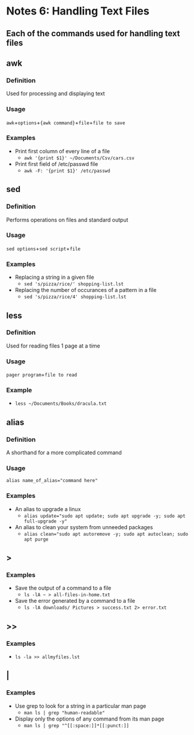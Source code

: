 # Notes 6: Handling Text Files

## Each of the commands used for handling text files

## awk
### Definition
Used for processing and displaying text
### Usage
`awk`+`options`+`{awk command}`+`file`+`file to save`
### Examples
* Print first column of every line of a file
  * `awk '{print $1}' ~/Documents/Csv/cars.csv`
* Print first field of /etc/passwd file
  * `awk -F: '{print $1}' /etc/passwd`

## sed
### Definition
Performs operations on files and standard output
### Usage
`sed options`+`sed script`+`file`
### Examples
* Replacing a string in a given file
  * `sed 's/pizza/rice/' shopping-list.lst`
* Replacing the number of occurances of a pattern in a file
  * `sed 's/pizza/rice/4' shopping-list.lst`
  
## less
### Definition
Used for reading files 1 page at a time
### Usage
`pager program`+`file to read`
### Example
* `less ~/Documents/Books/dracula.txt`

## alias
### Definition
A shorthand for a more complicated command
### Usage
`alias name_of_alias="command here"`
### Examples
* An alias to upgrade a linux
  * `alias update="sudo apt update; sudo apt upgrade -y; sudo apt full-upgrade -y"`
* An alias to clean your system from unneeded packages
  * `alias clean="sudo apt autoremove -y; sudo apt autoclean; sudo apt purge`

## >
### Examples
* Save the output of a command to a file
  * `ls -lA ~ > all-files-in-home.txt`
* Save the error generated by a command to a file
  * `ls -lA downloads/ Pictures > success.txt 2> error.txt`

## >>
### Examples
* `ls -la >> allmyfiles.lst`

## |
### Examples
* Use grep to look for a string in a particular man page
  * `man ls | grep "human-readable"`
* Display only the options of any command from its man page
  * `man ls | grep "^[[:space:]]*[[:punct:]]`